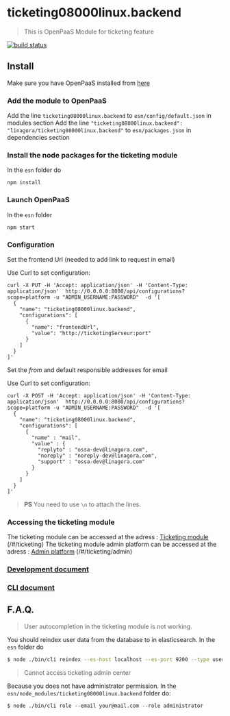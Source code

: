 # ticketing08000linux.backend
>This is OpenPaaS Module for ticketing feature

[![build status](https://ci.linagora.com/linagora/lps/studio/ticketing08000linux.backend/badges/master/build.svg)](https://ci.linagora.com/linagora/lps/studio/ticketing08000linux.backend/commits/master)

## Install

Make sure you have OpenPaaS installed from [here](https://ci.linagora.com/linagora/lps/studio/ticketing08000linux.backend/wikis/installation)

### Add the module to OpenPaaS

Add the line `ticketing08000linux.backend` to `esn/config/default.json` in modules section
Add the line `"ticketing08000linux.backend": "linagora/ticketing08000linux.backend"` to `esn/packages.json` in dependencies section

### Install the node packages for the ticketing module

In the `esn` folder do
```
npm install
```

### Launch OpenPaaS

In the `esn` folder
```
npm start
```

### Configuration

Set the frontend Url (needed to add link to request in email)

Use Curl to set configuration:
```
curl -X PUT -H 'Accept: application/json' -H 'Content-Type: application/json'  http://0.0.0.0:8080/api/configurations?scope=platform -u "ADMIN_USERNAME:PASSWORD"  -d '[
  {
    "name": "ticketing08000linux.backend",
    "configurations": [
      {
        "name": "frontendUrl",
        "value": "http://ticketingServeur:port"
      }
    ]
  }
]'
```

Set the _from_ and default responsible addresses for email

Use Curl to set configuration:
```
curl -X POST -H 'Accept: application/json' -H 'Content-Type: application/json'  http://0.0.0.0:8080/api/configurations?scope=platform -u "ADMIN_USERNAME:PASSWORD"  -d '[
  {
    "name": "ticketing08000linux.backend",
    "configurations": [
      {
        "name" : "mail",
        "value" : {
          "replyto" : "ossa-dev@linagora.com",
          "noreply" : "noreply-dev@linagora.com",
          "support" : "ossa-dev@linagora.com"
        }
      }
    ]
  }
]'
```


> **PS**  You need to use ``` \n ``` to attach the lines.

### Accessing the ticketing module

The ticketing module can be accessed at the adress : [Ticketing module](http://localhost:8080/#/ticketing) (/#/ticketing)
The ticketing module admin platform can be accessed at the adress : [Admin platform](http://localhost:8080/#/ticketing/admin) (/#/ticketing/admin)

### [Development document](./doc/dev.md)
### [CLI document](./doc/cli.md)

## F.A.Q.

> User autocompletion in the ticketing module is not working.

You should reindex user data from the database to in elasticsearch. In the `esn` folder do

```bash
$ node ./bin/cli reindex --es-host localhost --es-port 9200 --type users
```

> Cannot access ticketing admin center

Because you does not have administrator permission. In the `esn/node_modules/ticketing08000linux.backend` folder do:

```
$ node ./bin/cli role --email your@mail.com --role administrator
```

